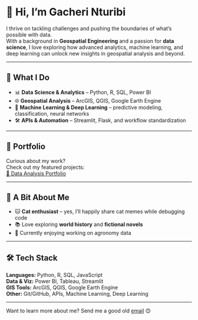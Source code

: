 # 👋 Hi, I’m Gacheri Nturibi  

I thrive on tackling challenges and pushing the boundaries of what’s possible with data.  
With a background in **Geospatial Engineering** and a passion for **data science**, I love exploring how advanced analytics, machine learning, and deep learning can unlock new insights in geospatial analysis and beyond.  

---

## 🎯 What I Do  
- 📊 **Data Science & Analytics** – Python, R, SQL, Power BI  
- 🌐 **Geospatial Analysis** – ArcGIS, QGIS, Google Earth Engine  
- 🤖 **Machine Learning & Deep Learning** – predictive modeling, classification, neural networks  
- 🛠️ **APIs & Automation** – Streamlit, Flask, and workflow standardization  

---

## 📂 Portfolio  
Curious about my work?  
Check out my featured projects:  
[🔗 Data Analysis Portfolio](https://github.com/GacheriNturibi/Data-Analysis-Portfolio)

---

## 🧩 A Bit About Me    
- 🐱 **Cat enthusiast** – yes, I’ll happily share cat memes while debugging code  
- 📚 Love exploring **world history** and **fictional novels**  
- 🌱 Currently enjoying working on agronomy data  

---

## 🛠️ Tech Stack
**Languages:** Python, R, SQL, JavaScript  
**Data & Viz:** Power BI, Tableau, Streamlit  
**GIS Tools:** ArcGIS, QGIS, Google Earth Engine  
**Other:** Git/GitHub, APIs, Machine Learning, Deep Learning  

---
Want to learn more about me? Send me a good old [email](gacherinturibi@gmail.com) 😊
